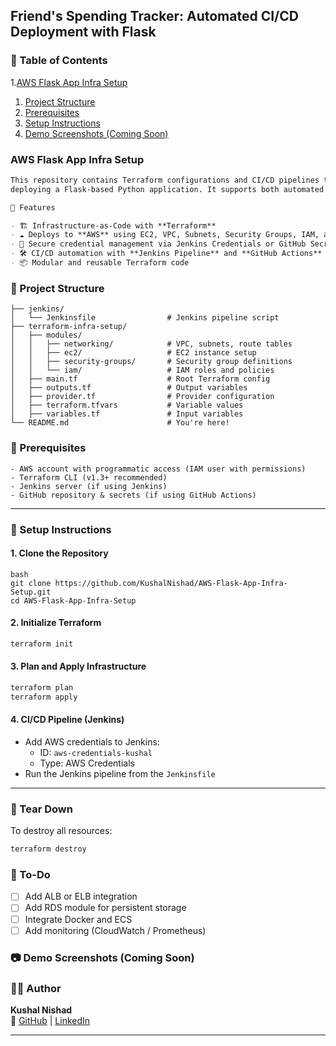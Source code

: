 ## Friend's Spending Tracker: Automated CI/CD Deployment with Flask

### 📑 Table of Contents
1.[AWS Flask App Infra Setup](#AWS-Flask-App-Infra-Setup)
  1. [Project Structure](#Project-Structure)
  2. [Prerequisites](#2-initialize-terraform)
  3. [Setup Instructions](#3-plan-and-apply-infrastructure)
  4. [Demo Screenshots (Coming Soon)](#4-cicd-pipeline-jenkins)

### AWS Flask App Infra Setup
```markdown
This repository contains Terraform configurations and CI/CD pipelines to provision and manage AWS infrastructure for
deploying a Flask-based Python application. It supports both automated provisioning and deployment using Jenkins.

🚀 Features

- 🏗️ Infrastructure-as-Code with **Terraform**
- ☁️ Deploys to **AWS** using EC2, VPC, Subnets, Security Groups, IAM, and more
- 🔐 Secure credential management via Jenkins Credentials or GitHub Secrets
- 🛠️ CI/CD automation with **Jenkins Pipeline** and **GitHub Actions**
- 📦 Modular and reusable Terraform code
```

### 📁 Project Structure
```
├── jenkins/
│   └── Jenkinsfile                # Jenkins pipeline script
├── terraform-infra-setup/
│   ├── modules/
│   │   ├── networking/            # VPC, subnets, route tables
│   │   ├── ec2/                   # EC2 instance setup
│   │   ├── security-groups/       # Security group definitions
│   │   └── iam/                   # IAM roles and policies
│   ├── main.tf                    # Root Terraform config
│   ├── outputs.tf                 # Output variables
│   ├── provider.tf                # Provider configuration
│   ├── terraform.tfvars           # Variable values
│   ├── variables.tf               # Input variables
└── README.md                      # You're here!
```
### 🧰 Prerequisites
```
- AWS account with programmatic access (IAM user with permissions)
- Terraform CLI (v1.3+ recommended)
- Jenkins server (if using Jenkins)
- GitHub repository & secrets (if using GitHub Actions)
```
---

### 🔧 Setup Instructions

#### 1. Clone the Repository
```
bash
git clone https://github.com/KushalNishad/AWS-Flask-App-Infra-Setup.git
cd AWS-Flask-App-Infra-Setup
```

#### 2. Initialize Terraform
```bash
terraform init
```

#### 3. Plan and Apply Infrastructure
```bash
terraform plan
terraform apply
```

#### 4. CI/CD Pipeline (Jenkins)

- Add AWS credentials to Jenkins:
  - ID: `aws-credentials-kushal`
  - Type: AWS Credentials
- Run the Jenkins pipeline from the `Jenkinsfile`

---

### 🧹 Tear Down

To destroy all resources:
```bash
terraform destroy
```

### 📝 To-Do

- [ ] Add ALB or ELB integration
- [ ] Add RDS module for persistent storage
- [ ] Integrate Docker and ECS
- [ ] Add monitoring (CloudWatch / Prometheus)

### 📷 Demo Screenshots (Coming Soon)

### 🙋‍♂️ Author

**Kushal Nishad**  
🔗 [GitHub](https://github.com/KushalNishad) | [LinkedIn](https://www.linkedin.com/in/kushal-nishad/)

---
